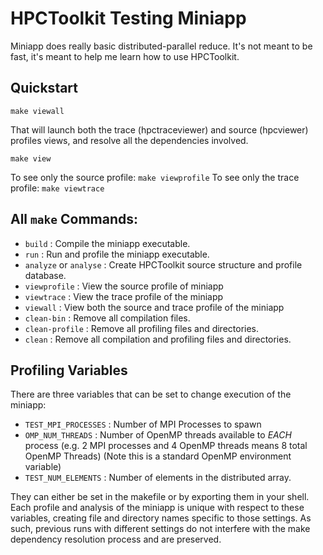 # HPCToolkit Testing Miniapp

Miniapp does really basic distributed-parallel reduce.
It's not meant to be fast, it's meant to help me learn how to use HPCToolkit.

## Quickstart

```
make viewall
```

That will launch both the trace (hpctraceviewer) and source (hpcviewer) profiles views, and resolve all the dependencies involved.

```
make view
```
To see only the source profile: `make viewprofile`
To see only the trace profile: `make viewtrace`

## All `make` Commands:

- `build` : Compile the miniapp executable.
- `run` : Run and profile the miniapp executable.
- `analyze` or `analyse` : Create HPCToolkit source structure and profile database.
- `viewprofile` : View the source profile of miniapp
- `viewtrace` : View the trace profile of the miniapp
- `viewall` : View both the source and trace profile of the miniapp
- `clean-bin` : Remove all compilation files.
- `clean-profile` : Remove all profiling files and directories.
- `clean` : Remove all compilation and profiling files and directories.

## Profiling Variables
There are three variables that can be set to change execution of the miniapp:
- `TEST_MPI_PROCESSES` : Number of MPI Processes to spawn
- `OMP_NUM_THREADS` : Number of OpenMP threads available to *EACH* process (e.g. 2 MPI processes and 4 OpenMP threads means 8 total OpenMP Threads) (Note this is a standard OpenMP environment variable)
- `TEST_NUM_ELEMENTS` : Number of elements in the distributed array.

They can either be set in the makefile or by exporting them in your shell.
Each profile and analysis of the miniapp is unique with respect to these variables, creating file and directory names specific to those settings.
As such, previous runs with different settings do not interfere with the make dependency resolution process and are preserved.
